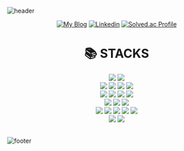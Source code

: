 
![header](https://capsule-render.vercel.app/api?type=waving&color=gradient&height=250&section=header&text=Sguri&fontSize=70)
<div align=center> 
  
[![My Blog](https://img.shields.io/badge/Blog-black?logo=github&logoColor=white)](https://sguri.site)
[![Linkedin](https://img.shields.io/badge/LinkedIn-0A66C2?logo=LinkedIn&logoColor=fff)](https://www.linkedin.com/in/yubeenpark0xx0/)
[![Solved.ac Profile](http://mazassumnida.wtf/api/mini/generate_badge?boj=yubinpark2)](https://solved.ac/profile/yubinpark2)

</div>

<div align=center><h1>📚 STACKS</h1></div>

<div align=center> 
  <img src="https://img.shields.io/badge/Python-3776AB?style=for-the-badge&logo=Python&logoColor=white">
  <img src= https://img.shields.io/badge/c%23-%23239120.svg?style=for-the-badge&logo=csharp&logoColor=white>

  <br>
  <img src="https://img.shields.io/badge/JavaScript-F7DF1E?style=for-the-badge&logo=JavaScript&logoColor=white">
  <img src="https://img.shields.io/badge/typescript-3178C6?style=for-the-badge&logo=Typescript&logoColor=white">
    <img src="https://img.shields.io/badge/html5-E34F26?style=for-the-badge&logo=html5&logoColor=white"> 
  <img src="https://img.shields.io/badge/css-1572B6?style=for-the-badge&logo=css3&logoColor=white"> 
  <br>
  
  <img src="https://img.shields.io/badge/mysql-4479A1?style=for-the-badge&logo=mysql&logoColor=white"> 
  <img src="https://img.shields.io/badge/mariaDB-003545?style=for-the-badge&logo=mariaDB&logoColor=white"> 
  <img src="https://img.shields.io/badge/mongoDB-47A248?style=for-the-badge&logo=MongoDB&logoColor=white">
  <img src="https://img.shields.io/badge/firebase-FFCA28?style=for-the-badge&logo=firebase&logoColor=white">
  <br>
  
<img src="https://img.shields.io/badge/React-61DAFB?style=for-the-badge&logo=React&logoColor=white">
  <img src="https://img.shields.io/badge/flutter-02569B?style=for-the-badge&logo=flutter&logoColor=white">
   <img src="https://img.shields.io/badge/unity-%23000000.svg?style=for-the-badge&logo=unity&logoColor=white">
  <br>
    
  <img src="https://img.shields.io/badge/spring-6DB33F?style=for-the-badge&logo=spring&logoColor=white"> 
  <img src="https://img.shields.io/badge/express-000000?style=for-the-badge&logo=express&logoColor=white">
  <img src="https://img.shields.io/badge/django-092E20?style=for-the-badge&logo=django&logoColor=white">
    <img src="https://img.shields.io/badge/amazonaws-232F3E?style=for-the-badge&logo=amazonaws&logoColor=white"> 
    <img src="https://img.shields.io/badge/linux-FCC624?style=for-the-badge&logo=linux&logoColor=black"> 
      <br>
  <img src="https://img.shields.io/badge/github-181717?style=for-the-badge&logo=github&logoColor=white">
  <img src="https://img.shields.io/badge/git-F05032?style=for-the-badge&logo=git&logoColor=white">
</div>

<br>



![footer](https://capsule-render.vercel.app/api?section=footer&type=waving&color=gradient)
